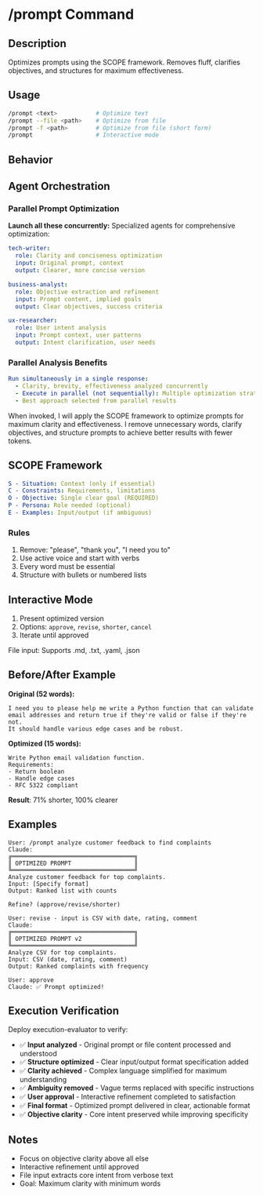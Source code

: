 # /prompt Command

## Description

Optimizes prompts using the SCOPE framework. Removes fluff, clarifies objectives, and structures for maximum effectiveness.

## Usage

```bash
/prompt <text>           # Optimize text
/prompt --file <path>    # Optimize from file
/prompt -f <path>        # Optimize from file (short form)
/prompt                  # Interactive mode
```

## Behavior

## Agent Orchestration

### Parallel Prompt Optimization

**Launch all these concurrently:** Specialized agents for comprehensive optimization:

```yaml
tech-writer:
  role: Clarity and conciseness optimization
  input: Original prompt, context
  output: Clearer, more concise version

business-analyst:
  role: Objective extraction and refinement
  input: Prompt content, implied goals
  output: Clear objectives, success criteria

ux-researcher:
  role: User intent analysis
  input: Prompt context, user patterns
  output: Intent clarification, user needs
```

### Parallel Analysis Benefits

```yaml
Run simultaneously in a single response:
  - Clarity, brevity, effectiveness analyzed concurrently
  - Execute in parallel (not sequentially): Multiple optimization strategies
  - Best approach selected from parallel results
```

When invoked, I will apply the SCOPE framework to optimize prompts for maximum
clarity and effectiveness. I remove unnecessary words, clarify objectives, and
structure prompts to achieve better results with fewer tokens.

## SCOPE Framework

```yaml
S - Situation: Context (only if essential)
C - Constraints: Requirements, limitations
O - Objective: Single clear goal (REQUIRED)
P - Persona: Role needed (optional)
E - Examples: Input/output (if ambiguous)
```

### Rules

1. Remove: "please", "thank you", "I need you to"
2. Use active voice and start with verbs
3. Every word must be essential
4. Structure with bullets or numbered lists

## Interactive Mode

1. Present optimized version
2. Options: `approve`, `revise`, `shorter`, `cancel`
3. Iterate until approved

File input: Supports .md, .txt, .yaml, .json

## Before/After Example

**Original (52 words):**

```text
I need you to please help me write a Python function that can validate
email addresses and return true if they're valid or false if they're not.
It should handle various edge cases and be robust.
```

**Optimized (15 words):**

```text
Write Python email validation function.
Requirements:
- Return boolean
- Handle edge cases
- RFC 5322 compliant
```

**Result**: 71% shorter, 100% clearer

## Examples

```text
User: /prompt analyze customer feedback to find complaints
Claude:
╔═══════════════════════════════════╗
║ OPTIMIZED PROMPT                  ║
╚═══════════════════════════════════╝
Analyze customer feedback for top complaints.
Input: [Specify format]
Output: Ranked list with counts

Refine? (approve/revise/shorter)

User: revise - input is CSV with date, rating, comment
Claude:
╔═══════════════════════════════════╗
║ OPTIMIZED PROMPT v2               ║
╚═══════════════════════════════════╝
Analyze CSV for top complaints.
Input: CSV (date, rating, comment)
Output: Ranked complaints with frequency

User: approve
Claude: ✅ Prompt optimized!
```

## Execution Verification

Deploy execution-evaluator to verify:

- ✅ **Input analyzed** - Original prompt or file content processed and understood
- ✅ **Structure optimized** - Clear input/output format specification added
- ✅ **Clarity achieved** - Complex language simplified for maximum understanding
- ✅ **Ambiguity removed** - Vague terms replaced with specific instructions
- ✅ **User approval** - Interactive refinement completed to satisfaction
- ✅ **Final format** - Optimized prompt delivered in clear, actionable format
- ✅ **Objective clarity** - Core intent preserved while improving specificity

## Notes

- Focus on objective clarity above all else
- Interactive refinement until approved
- File input extracts core intent from verbose text
- Goal: Maximum clarity with minimum words

